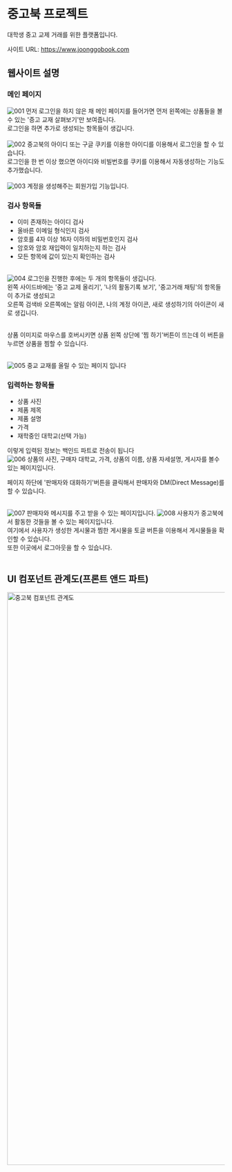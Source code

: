 # 중고북 프로젝트

대학생 중고 교제 거래를 위한 플랫폼입니다.

사이트 URL: https://www.joonggobook.com


## 웹사이트 설명

### 메인 페이지
![001](https://user-images.githubusercontent.com/72393144/192203154-69b6a886-3d24-4da6-b541-790f54246fbf.png)
먼저 로그인을 하지 않은 채 메인 페이지를 들어가면 먼저 왼쪽에는 상품들을 볼 수 있는 '증고 교재 살펴보기'만 보여줍니다.  
로그인을 하면 추가로 생성되는 항목들이 생깁니다. 
<br/><br/>
![002](https://user-images.githubusercontent.com/72393144/192203157-cfe158dd-dca6-4bc6-9202-fc585f8c56cd.png)
중고북의 아이디 또는 구글 쿠키를 이용한 아이디를 이용해서 로그인을 할 수 있습니다.<br/>
로그인을 한 번 이상 했으면 아이디와 비빌번호를 쿠키를 이용해서 자동생성하는 기능도 추가했습니다.<br/><br/>
![003](https://user-images.githubusercontent.com/72393144/192203159-019fe6d3-1a18-4572-bea1-8c471cb6d10a.png)
계정을 생성해주는 회원가입 기능입니다.<br/>
### 검사 항목들
* 이미 존재하는 아이디 검사
* 올바른 이메일 형식인지 검사
* 암호를 4자 이상 16자 이하의 비밀번호인지 검사
* 암호와 암호 재입력이 일치하는지 하는 검사
* 모든 항목에 값이 있는지 확인하는 검사<br/><br/>


![004](https://user-images.githubusercontent.com/72393144/192203160-5a678501-002b-4289-9457-c026b379deba.png)
로그인을 진행한 후에는 두 개의 항목들이 생깁니다.<br/>
왼쪽 사이드바에는 '중고 교제 올리기', '나의 활동기록 보기', '중고거래 채팅'의 항목들이 추가로 생성되고<br/>
오른쪽 검색바 오른쪽에는 알림 아이콘, 나의 계정 아이콘, 새로 생성하기의 아이콘이 새로 생깁니다.<br/><br/>

상품 이미지로 마우스를 호버시키면 상품 왼쪽 상단에 '찜 하기'버튼이 뜨는데 이 버튼을 누르면 상품을 찜할 수 있습니다.<br/><br/>

![005](https://user-images.githubusercontent.com/72393144/192203164-9c27e45c-4f7b-4153-852f-55aaee0f7870.png)
중교 교재를 올릴 수 있는 페이지 입니다

### 입력하는 항목들
* 상품 사진
* 제품 제목
* 제품 설명
* 가격
* 재학중인 대학교(선택 가능)

이렇게 입력된 정보는 백인드 파트로 전송이 됩니다<br/>
![006](https://user-images.githubusercontent.com/72393144/192203166-6c487b72-af96-413d-8180-cd8e93ee5b85.png)
상품의 사진, 구매자 대학교, 가격, 상품의 이름, 상품 자세설명, 게시자를 볼수 있는 페이지입니다.<br/>

페이지 하단에 '판매자와 대화하기'버튼을 클릭해서 판매자와 DM(Direct Message)를 할 수 있습니다. <br/><br/>

![007](https://user-images.githubusercontent.com/72393144/192203170-8f1de71d-e7f8-4757-bef2-d8159ac0ade4.png)
판매자와 메시지를 주고 받을 수 있는 페이지입니다.
![008](https://user-images.githubusercontent.com/72393144/192203173-84e0c949-f4e9-49dc-a78d-8283d55fc0da.png)
사용자가 중고북에서 활동한 것들을 볼 수 있는 페이지입니다.<br/>
여기에서 사용자가 생성한 게시물과 찜한 게시물을 토글 버튼을 이용해서 게시물들을 확인할 수 있습니다.<br/>
또한 이곳에서 로그아웃을 할 수 있습니다.<br/><br/>



## UI 컴포넌트 관계도(프론트 앤드 파트)

<img width="1328" alt="중고북 컴포넌트 관계도" src="https://user-images.githubusercontent.com/72393144/192121947-46c618ff-e19b-4a26-ba5a-4a48d2078ac0.png">
